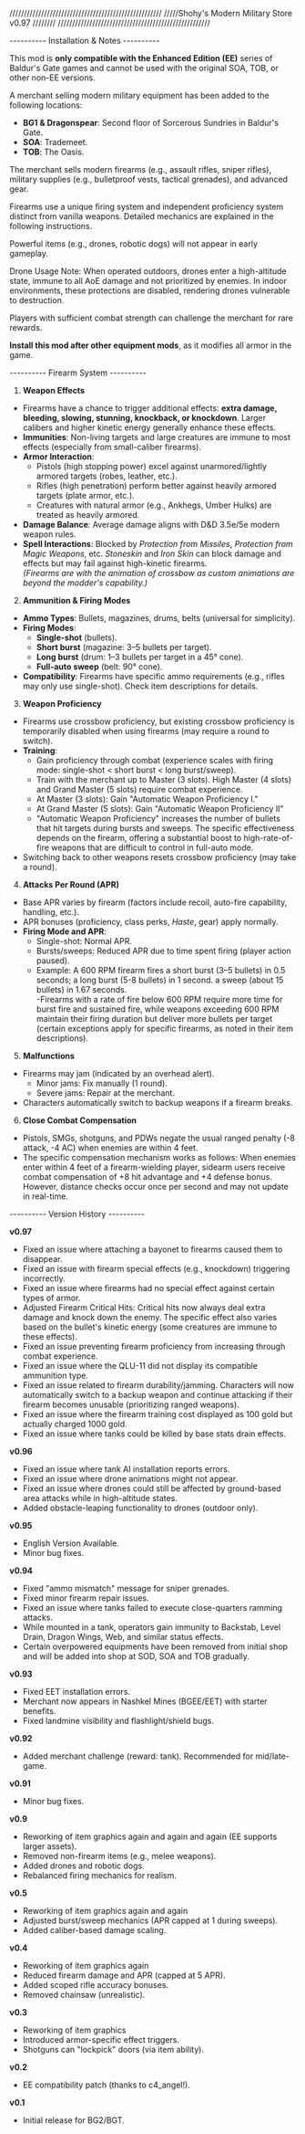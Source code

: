 /////////////////////////////////////////////////////
/////Shohy's Modern Military Store v0.97 ////////
/////////////////////////////////////////////////////


---------- Installation & Notes ----------  

This mod is **only compatible with the Enhanced Edition (EE)** series of Baldur's Gate games and cannot be used with the original SOA, TOB, or other non-EE versions.  

A merchant selling modern military equipment has been added to the following locations:  
- **BG1 & Dragonspear**: Second floor of Sorcerous Sundries in Baldur's Gate.  
- **SOA**: Trademeet.  
- **TOB**: The Oasis.  

The merchant sells modern firearms (e.g., assault rifles, sniper rifles), military supplies (e.g., bulletproof vests, tactical grenades), and advanced gear.

Firearms use a ‌unique firing system‌ and independent proficiency system‌ distinct from vanilla weapons. Detailed mechanics are explained in the following instructions.

Powerful items‌ (e.g., drones, robotic dogs) ‌will not appear in early gameplay.

Drone Usage Note‌: When operated outdoors, drones enter a high-altitude state, ‌immune to all AoE damage and ‌not prioritized by enemies‌. In indoor environments, these protections are disabled, rendering drones ‌vulnerable to destruction‌.

Players with sufficient combat strength can challenge the merchant for rare rewards.

**Install this mod after other equipment mods**, as it modifies all armor in the game.  


---------- Firearm System ----------  

1. **Weapon Effects**  
- Firearms have a chance to trigger additional effects: **extra damage, bleeding, slowing, stunning, knockback, or knockdown**. Larger calibers and higher kinetic energy generally enhance these effects.  
- **Immunities**: Non-living targets and large creatures are immune to most effects (especially from small-caliber firearms).  
- **Armor Interaction**:  
  - Pistols (high stopping power) excel against unarmored/lightly armored targets (robes, leather, etc.).  
  - Rifles (high penetration) perform better against heavily armored targets (plate armor, etc.).  
  - Creatures with natural armor (e.g., Ankhegs, Umber Hulks) are treated as heavily armored.  
- **Damage Balance**: Average damage aligns with D&D 3.5e/5e modern weapon rules.  
- **Spell Interactions**: Blocked by *Protection from Missiles*, *Protection from Magic Weapons*, etc. *Stoneskin* and *Iron Skin* can block damage and effects but may fail against high-kinetic firearms.  
*(Firearms are with the animation of crossbow as custom animations are beyond the modder's capability.)*  

2. **Ammunition & Firing Modes**  
- **Ammo Types**: Bullets, magazines, drums, belts (universal for simplicity).  
- **Firing Modes**:  
  - **Single-shot** (bullets).  
  - **Short burst** (magazine: 3–5 bullets per target).  
  - **Long burst** (drum: 1–3 bullets per target in a 45° cone).  
  - **Full-auto sweep** (belt: 90° cone).  
- **Compatibility**: Firearms have specific ammo requirements (e.g., rifles may only use single-shot). Check item descriptions for details.  

3. **Weapon Proficiency**  
- Firearms use crossbow proficiency, but existing crossbow proficiency is temporarily disabled when using firearms (may require a round to switch).  
- **Training**:  
  - Gain proficiency through combat (experience scales with firing mode: single-shot < short burst < long burst/sweep).  
  - Train with the merchant up to Master (3 slots). High Master (4 slots) and Grand Master (5 slots) require combat experience.  
  - At Master (3 slots): Gain "Automatic Weapon Proficiency I."  
  - At Grand Master (5 slots): Gain "Automatic Weapon Proficiency II" 
  - "Automatic Weapon Proficiency" increases the number of bullets that hit targets during bursts and sweeps. The specific effectiveness depends on the firearm, offering a substantial boost to high-rate-of-fire weapons that are difficult to control in full-auto mode.
- Switching back to other weapons resets crossbow proficiency (may take a round).  

4. **Attacks Per Round (APR)**  
- Base APR varies by firearm (factors include recoil, auto-fire capability, handling, etc.).  
- APR bonuses (proficiency, class perks, *Haste*, gear) apply normally.  
- **Firing Mode and APR**:  
  - Single-shot: Normal APR.  
  - Bursts/sweeps: Reduced APR due to time spent firing (player action paused).  
  - Example: A 600 RPM firearm fires a short burst (3–5 bullets) in 0.5 seconds; a long burst (5-8 bullets) in 1 second. a sweep (about 15 bullets) in 1.67 seconds.  
  -Firearms with a rate of fire below 600 RPM require more time for burst fire and sustained fire, while weapons exceeding 600 RPM maintain their firing duration but deliver more bullets per target (certain exceptions apply for specific firearms, as noted in their item descriptions).

5. **Malfunctions**  
- Firearms may jam (indicated by an overhead alert).  
  - Minor jams: Fix manually (1 round).  
  - Severe jams: Repair at the merchant.  
- Characters automatically switch to backup weapons if a firearm breaks.  

6. **Close Combat Compensation**  
- Pistols, SMGs, shotguns, and PDWs negate the usual ranged penalty (-8 attack, -4 AC) when enemies are within 4 feet.  
- The specific compensation mechanism works as follows: When enemies enter within 4 feet of a firearm-wielding player, sidearm users receive combat compensation of +8 hit advantage and +4 defense bonus. However, distance checks occur once per second and may not update in real-time.


---------- Version History ----------  

**v0.97** 

- Fixed an issue where attaching a bayonet to firearms caused them to disappear.
- Fixed an issue with firearm special effects (e.g., knockdown) triggering incorrectly.
- Fixed an issue where firearms had no special effect against certain types of armor.
- Adjusted Firearm Critical Hits: Critical hits now always deal extra damage and knock down the enemy. The specific effect also varies based on the bullet's kinetic energy (some creatures are immune to these effects).
- Fixed an issue preventing firearm proficiency from increasing through combat experience.
- Fixed an issue where the QLU-11 did not display its compatible ammunition type.
- Fixed an issue related to firearm durability/jamming. Characters will now automatically switch to a backup weapon and continue attacking if their firearm becomes unusable (prioritizing ranged weapons).
- Fixed an issue where the firearm training cost displayed as 100 gold but actually charged 1000 gold.
- Fixed an issue where tanks could be killed by base stats drain effects.

**v0.96**  
- Fixed an issue where tank AI installation reports errors.
- Fixed an issue where drone animations might not appear.
- Fixed an issue where drones could still be affected by ground-based area attacks while in high-altitude states.
- Added obstacle-leaping functionality to drones (outdoor only).

**v0.95**  
- English Version Available.
- Minor bug fixes.  

**v0.94**  
- Fixed "ammo mismatch" message for sniper grenades.  
- Fixed minor firearm repair issues.  
- Fixed an issue where tanks failed to execute close-quarters ramming attacks.
- While mounted in a tank, operators gain immunity to Backstab, Level Drain, Dragon Wings, Web, and similar status effects.
- Certain overpowered equipments have been removed from initial shop and will be added into shop at SOD, SOA and TOB gradually.

**v0.93**  
- Fixed EET installation errors.  
- Merchant now appears in Nashkel Mines (BGEE/EET) with starter benefits.  
- Fixed landmine visibility and flashlight/shield bugs.  

**v0.92**  
- Added merchant challenge (reward: tank). Recommended for mid/late-game.  

**v0.91**  
- Minor bug fixes.  

**v0.9**  
- Reworking of item graphics again and again and again (EE supports larger assets).  
- Removed non-firearm items (e.g., melee weapons).  
- Added drones and robotic dogs.  
- Rebalanced firing mechanics for realism.  

**v0.5**  
- Reworking of item graphics again and again
- Adjusted burst/sweep mechanics (APR capped at 1 during sweeps).  
- Added caliber-based damage scaling.  

**v0.4**  
- Reworking of item graphics again
- Reduced firearm damage and APR (capped at 5 APR).  
- Added scoped rifle accuracy bonuses.  
- Removed chainsaw (unrealistic).  

**v0.3**  
- Reworking of item graphics
- Introduced armor-specific effect triggers.  
- Shotguns can "lockpick" doors (via item ability).  

**v0.2**  
- EE compatibility patch (thanks to c4_angel!).  

**v0.1**  
- Initial release for BG2/BGT.  